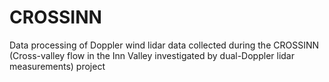 # CROSSINN
Data processing of Doppler wind lidar data collected during the CROSSINN (Cross-valley flow in the Inn Valley investigated by dual-Doppler lidar measurements) project
